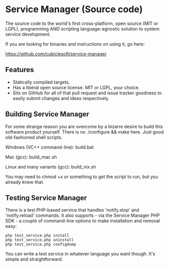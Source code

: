 Service Manager (Source code)
=============================

The source code to the world's first cross-platform, open source (MIT or LGPL), programming AND scripting language-agnostic solution to system service development.

If you are looking for binaries and instructions on using it, go here:

https://github.com/cubiclesoft/service-manager

Features
--------

* Statically compiled targets.
* Has a liberal open source license.  MIT or LGPL, your choice.
* Sits on GitHub for all of that pull request and issue tracker goodness to easily submit changes and ideas respectively.

Building Service Manager
------------------------

For some strange reason you are overcome by a bizarre desire to build this software product yourself.  There is no ./configure && make here.  Just good old-fashioned shell scripts.

Windows (VC++ command-line):  build.bat

Mac (gcc):  build_mac.sh

Linux and many variants (gcc):  build_nix.sh

You may need to chmod +x or something to get the script to run, but you already knew that.

Testing Service Manager
-----------------------

There is a test PHP-based service that handles 'notify.stop' and 'notify.reload' commands.  It also supports - via the Service Manager PHP SDK - a couple of command-line options to make installation and removal easy:

````
php test_service.php install
php test_service.php uninstall
php test_service.php configdump
````

You can write a test service in whatever language you want though.  It's simple and straightforward.
